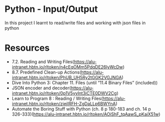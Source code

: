 # Python - Input/Output
In this project I learnt to read/write files and working with json files in python

# Resources

 - 7.2. Reading and Writing Files(https://alu-intranet.hbtn.io/rltoken/n4cEqOMm5PdqDE26lyWcDw)
 - 8.7. Predefined Clean-up Actions(https://alu-intranet.hbtn.io/rltoken/PhUB_UH5Ry2tGGK2VGJNGA)
 - Dive Into Python 3: Chapter 11. Files (until “11.4 Binary Files” (included))
 - JSON encoder and decoder(https://alu-intranet.hbtn.io/rltoken/0p1V5yvlnt3iCTE0DWV2Cg)
 - Learn to Program 8 : Reading / Writing Files(https://alu-intranet.hbtn.io/rltoken/zjejIRFH-ZgDaLLp6BWYnA)
 -  Automate the Boring Stuff with Python (ch. 8 p 180-183 and ch. 14 p 326-333)(https://alu-intranet.hbtn.io/rltoken/AOiShF_tqAawS_pKaiX51w)

